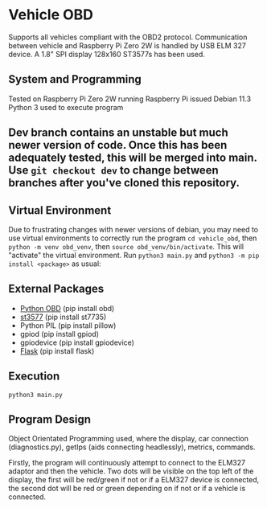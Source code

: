 # Vehicle OBD
Supports all vehicles compliant with the OBD2 protocol.
Communication between vehicle and Raspberry Pi Zero 2W is handled by USB ELM 327 device.
A 1.8" SPI display 128x160 ST3577s has been used.

## System and Programming
Tested on Raspberry Pi Zero 2W running Raspberry Pi issued Debian 11.3
Python 3 used to execute program

## Dev branch contains an unstable but much newer version of code. Once this has been adequately tested, this will be merged into main. Use `git checkout dev` to change between branches after you've cloned this repository.

## Virtual Environment
Due to frustrating changes with newer versions of debian, you may need to use virtual environments to correctly run the program
`cd vehicle_obd`, then `python -m venv obd_venv`, then `source obd_venv/bin/activate`.
This will "activate" the virtual environment. Run `python3 main.py` and `python3 -m pip install <package>` as usual:

## External Packages
- [Python OBD](https://python-obd.readthedocs.io/en/latest/) (pip install obd)
- [st3577](https://pypi.org/project/st7735/) (pip install st7735)
- Python PIL (pip install pillow)
- gpiod (pip install gpiod)
- gpiodevice (pip install gpiodevice)
- [Flask](https://flask.palletsprojects.com/en/stable/) (pip install flask)

## Execution
`python3 main.py`

## Program Design
Object Orientated Programming used, where the display, car connection (diagnostics.py), getIps (aids connecting headlessly), metrics, commands.

Firstly, the program will continuously attempt to connect to the ELM327 adaptor and then the vehicle. Two dots will be visible on the top left of the display, the first will be red/green if not or if a ELM327 device is connected, the second dot will be red or green depending on if not or if a vehicle is connected. 
